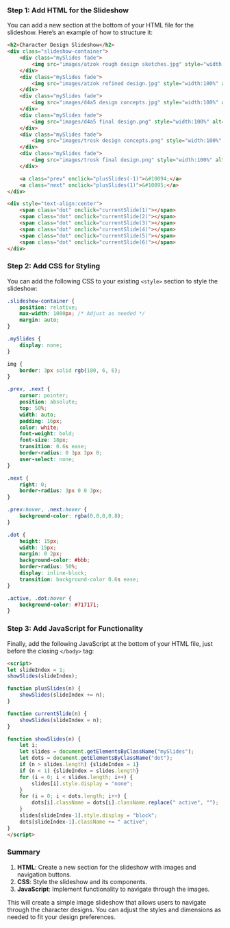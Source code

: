 ### Step 1: Add HTML for the Slideshow

You can add a new section at the bottom of your HTML file for the slideshow. Here’s an example of how to structure it:

```html
<h2>Character Design Slideshow</h2>
<div class="slideshow-container">
    <div class="mySlides fade">
        <img src="images/atzok rough design sketches.jpg" style="width:100%" alt="Atzok Rough Design Sketches">
    </div>
    <div class="mySlides fade">
        <img src="images/atzok refined design.jpg" style="width:100%" alt="Atzok Final Design">
    </div>
    <div class="mySlides fade">
        <img src="images/d4a5 design concepts.jpg" style="width:100%" alt="D4A5 Design Concepts">
    </div>
    <div class="mySlides fade">
        <img src="images/d4a5 final design.png" style="width:100%" alt="D4A5 Final Design">
    </div>
    <div class="mySlides fade">
        <img src="images/trosk design concepts.png" style="width:100%" alt="Trosk Design Concepts">
    </div>
    <div class="mySlides fade">
        <img src="images/trosk final design.png" style="width:100%" alt="Trosk Final Design">
    </div>

    <a class="prev" onclick="plusSlides(-1)">&#10094;</a>
    <a class="next" onclick="plusSlides(1)">&#10095;</a>
</div>

<div style="text-align:center">
    <span class="dot" onclick="currentSlide(1)"></span> 
    <span class="dot" onclick="currentSlide(2)"></span> 
    <span class="dot" onclick="currentSlide(3)"></span> 
    <span class="dot" onclick="currentSlide(4)"></span> 
    <span class="dot" onclick="currentSlide(5)"></span> 
    <span class="dot" onclick="currentSlide(6)"></span> 
</div>
```

### Step 2: Add CSS for Styling

You can add the following CSS to your existing `<style>` section to style the slideshow:

```css
.slideshow-container {
    position: relative;
    max-width: 1000px; /* Adjust as needed */
    margin: auto;
}

.mySlides {
    display: none;
}

img {
    border: 3px solid rgb(180, 6, 6);
}

.prev, .next {
    cursor: pointer;
    position: absolute;
    top: 50%;
    width: auto;
    padding: 16px;
    color: white;
    font-weight: bold;
    font-size: 18px;
    transition: 0.6s ease;
    border-radius: 0 3px 3px 0;
    user-select: none;
}

.next {
    right: 0;
    border-radius: 3px 0 0 3px;
}

.prev:hover, .next:hover {
    background-color: rgba(0,0,0,0.8);
}

.dot {
    height: 15px;
    width: 15px;
    margin: 0 2px;
    background-color: #bbb;
    border-radius: 50%;
    display: inline-block;
    transition: background-color 0.6s ease;
}

.active, .dot:hover {
    background-color: #717171;
}
```

### Step 3: Add JavaScript for Functionality

Finally, add the following JavaScript at the bottom of your HTML file, just before the closing `</body>` tag:

```html
<script>
let slideIndex = 1;
showSlides(slideIndex);

function plusSlides(n) {
    showSlides(slideIndex += n);
}

function currentSlide(n) {
    showSlides(slideIndex = n);
}

function showSlides(n) {
    let i;
    let slides = document.getElementsByClassName("mySlides");
    let dots = document.getElementsByClassName("dot");
    if (n > slides.length) {slideIndex = 1}    
    if (n < 1) {slideIndex = slides.length}
    for (i = 0; i < slides.length; i++) {
        slides[i].style.display = "none";  
    }
    for (i = 0; i < dots.length; i++) {
        dots[i].className = dots[i].className.replace(" active", "");
    }
    slides[slideIndex-1].style.display = "block";  
    dots[slideIndex-1].className += " active";
}
</script>
```

### Summary

1. **HTML**: Create a new section for the slideshow with images and navigation buttons.
2. **CSS**: Style the slideshow and its components.
3. **JavaScript**: Implement functionality to navigate through the images.

This will create a simple image slideshow that allows users to navigate through the character designs. You can adjust the styles and dimensions as needed to fit your design preferences.